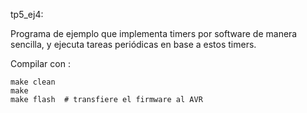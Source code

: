tp5_ej4:

Programa de ejemplo que implementa timers por software de manera sencilla,
y ejecuta tareas periódicas en base a estos timers.

Compilar con :

```
make clean
make
make flash  # transfiere el firmware al AVR
```
